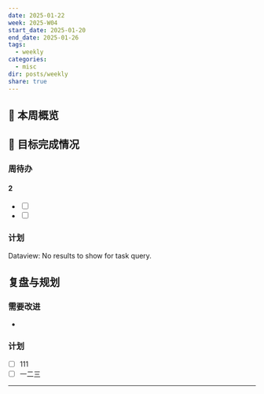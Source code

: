 ```yaml
---
date: 2025-01-22
week: 2025-W04
start_date: 2025-01-20
end_date: 2025-01-26
tags:
  - weekly
categories:
  - misc
dir: posts/weekly
share: true
---
```

## 📅 本周概览

## 🎯 目标完成情况
### 周待办
<div><h4><span></span><span class="dataview small-text">2</span></h4><div class="dataview result-group"><ul class="contains-task-list"><li data-task=" " class="dataview task-list-item"><input type="checkbox" class="dataview task-list-item-checkbox"><span></span></li><li data-task=" " class="dataview task-list-item"><input type="checkbox" class="dataview task-list-item-checkbox"><span></span></li></ul></div></div>

### 计划
<div><div class="dataview dataview-error-box"><p class="dataview dataview-error-message">Dataview: No results to show for task query.</p></div></div>

## 复盘与规划

### 需要改进
- 

### 计划
- [ ] 111
- [ ] 一二三

---
